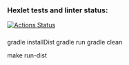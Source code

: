 ### Hexlet tests and linter status:
[![Actions Status](https://github.com/ivasdtmbb/java-project-61/workflows/hexlet-check/badge.svg)](https://github.com/ivasdtmbb/java-project-61/actions)

###
gradle installDist
gradle run
gradle clean

make run-dist